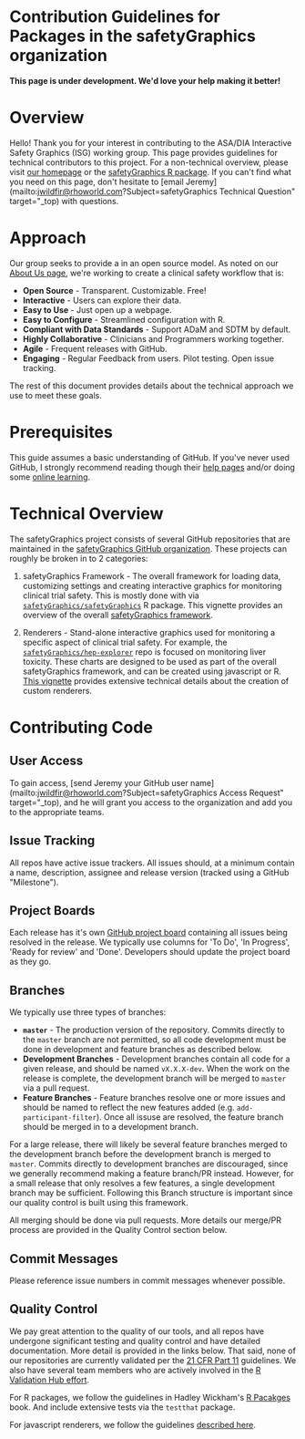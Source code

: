 # Contribution Guidelines for Packages in the safetyGraphics organization

**This page is under development. We'd love your help making it better!**

# Overview 

Hello! Thank you for your interest in contributing to the ASA/DIA Interactive Safety Graphics (ISG) working group. This page provides guidelines for technical contributors to this project. For a non-technical overview, please visit [our homepage](https://safetygraphics.github.io/) or the [safetyGraphics R package](https://safetygraphics.github.io/safetyGraphics/). If you can't find what you need on this page, don't hesitate to [email Jeremy](mailto:jwildfir@rhoworld.com?Subject=safetyGraphics Technical Question" target="_top) with questions. 

# Approach

Our group seeks to provide a  in an open source model. As noted on our [About Us page](https://safetygraphics.github.io/about), we're working to create a clinical safety workflow that is:

- **Open Source** - Transparent. Customizable. Free!
- **Interactive** - Users can explore their data.
- **Easy to Use** - Just open up a webpage.
- **Easy to Configure** - Streamlined configuration with R.  
- **Compliant with Data Standards** - Support ADaM and SDTM by default.
- **Highly Collaborative** - Clinicians and Programmers working together.
- **Agile** - Frequent releases with GitHub.
- **Engaging** - Regular Feedback from users. Pilot testing. Open issue tracking.

The rest of this document provides details about the technical approach we use to meet these goals. 

# Prerequisites

This guide assumes a basic understanding of GitHub. If you've never used GitHub, I strongly recommend reading though their [help pages](https://help.github.com/en/github) and/or doing some [online learning](https://www.coursera.org/learn/introduction-git-github).

# Technical Overview

The safetyGraphics project consists of several GitHub repositories that are maintained in the [safetyGraphics GitHub organization](https://github.com/SafetyGraphics/). These projects can roughly be broken in to 2 categories: 

1. safetyGraphics Framework - The overall framework for loading data, customizing settings and creating interactive graphics for monitoring clinical trial safety. This is mostly done with via [`safetyGraphics/safetyGraphics`](https://github.com/SafetyGraphics/safetyGraphics) R package. This vignette provides an overview of the overall [safetyGraphics framework](https://cran.r-project.org/web/packages/safetyGraphics/vignettes/shinyUserGuide.html). 

2. Renderers - Stand-alone interactive graphics used for monitoring a specific aspect of clinical trial safety. For example, the [`safetyGraphics/hep-explorer`](https://github.com/SafetyGraphics/safetyGraphics) repo is focused on monitoring liver toxicity. These charts are designed to be used as part of the overall safetyGraphics framework, and can be created using javascript or R. [This vignette](https://cran.r-project.org/web/packages/safetyGraphics/vignettes/customWorkflows.html) provides extensive technical details about the creation of custom renderers.

# Contributing Code 

## User Access

To gain access, [send Jeremy your GitHub user name](mailto:jwildfir@rhoworld.com?Subject=safetyGraphics Access Request" target="_top), and he will grant you access to the organization and add you to the appropriate teams. 

## Issue Tracking

All repos have active issue trackers. All issues should, at a minimum contain a name, description, assignee and release version (tracked using a GitHub "Milestone").

## Project Boards

Each release has it's own [GitHub project board](https://help.github.com/en/github/managing-your-work-on-github/managing-project-boards) containing all issues being resolved in the release. We typically use columns for 'To Do', 'In Progress', 'Ready for review' and 'Done'. Developers should update the project board as they go. 

## Branches

 We typically use three types of branches: 

- **`master`** - The production version of the repository. Commits directly to the `master` branch are not permitted, so all code development must be done in development and feature branches as described below.
- **Development Branches** - Development branches contain all code for a given release, and should be named `vX.X.X-dev`. When the work on the release is complete, the development branch will be merged to `master` via a pull request. 
- **Feature Branches** - Feature branches resolve one or more issues and should be named to reflect the new features added  (e.g. `add-participant-filter`). Once all issuse are resolved, the feature branch should be merged in to a development branch. 

For a large release, there will likely be several feature branches merged to the development branch before the development branch is merged to `master`. Commits directly to development branches are discouraged, since we generally recommend making a feature branch/PR instead. However, for a small release that only resolves a few features, a single development branch may be sufficient. Following this Branch structure is important since our quality control is built using this framework. 

All merging should be done via pull requests. More details our merge/PR process are provided in the Quality Control section below. 

## Commit Messages

Please reference issue numbers in commit messages whenever possible. 

## Quality Control

We pay great attention to the quality of our tools, and all repos have undergone significant testing and quality control and have detailed documentation. More detail is provided in the links below. That said, none of our repositories are currently validated per the [21 CFR Part 11](https://www.accessdata.fda.gov/scripts/cdrh/cfdocs/cfcfr/CFRSearch.cfm?CFRPart=11) guidelines.  We also have several team members who are actively involved in the [R Validation Hub effort](https://www.pharmar.org/).

For R packages, we follow the guidelines in Hadley Wickham's [R Pacakges](http://r-pkgs.had.co.nz/) book. And include extensive tests via the `testthat` package. 

For javascript renderers, we follow the guidelines [described here](https://github.com/RhoInc/open-source-handbook/blob/master/workflow/testing/readme.md). 
